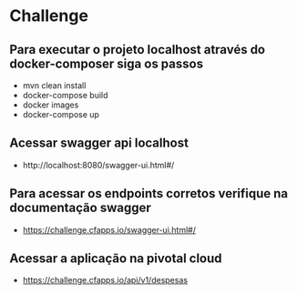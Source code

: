 # Challenge

## Para executar o projeto localhost através do docker-composer siga os passos 
- mvn clean install
- docker-compose build
- docker images
- docker-compose up

## Acessar swagger api localhost
- http://localhost:8080/swagger-ui.html#/

## Para acessar os endpoints corretos verifique na documentação swagger
- https://challenge.cfapps.io/swagger-ui.html#/

## Acessar a aplicação na pivotal cloud
- https://challenge.cfapps.io/api/v1/despesas

